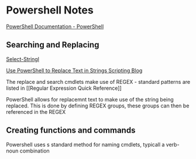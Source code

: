 # Powershell Notes

[PowerShell Documentation - PowerShell](https://docs.microsoft.com/en-us/powershell/)

## Searching and Replacing 
[Select-Stringl](https://docs.microsoft.com/en-us/powershell/module/microsoft.powershell.utility/select-string?view=powershell-7.1)

[Use PowerShell to Replace Text in Strings  Scripting Blog](https://devblogs.microsoft.com/scripting/use-powershell-to-replace-text-in-strings/)

The replace and search cmdlets make use of REGEX - standard patterns are listed in  [[Regular Expression Quick Reference]]  

PowerShell allows for replacemnt text to make use of the string being replaced. This is done by defining REGEX groups, these groups can then be referenced in the REGEX

## Creating functions and commands

Powershell uses s standard method for naming cmdlets, typicall a verb-noun combination 